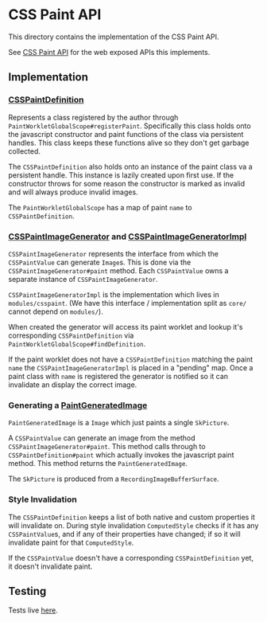 # CSS Paint API

This directory contains the implementation of the CSS Paint API.

See [CSS Paint API](https://drafts.css-houdini.org/css-paint-api/) for the web exposed APIs this
implements.

## Implementation

### [CSSPaintDefinition](CSSPaintDefinition.h)

Represents a class registered by the author through `PaintWorkletGlobalScope#registerPaint`.
Specifically this class holds onto the javascript constructor and paint functions of the class via
persistent handles. This class keeps these functions alive so they don't get garbage collected.

The `CSSPaintDefinition` also holds onto an instance of the paint class va a persistent handle. This
instance is lazily created upon first use. If the constructor throws for some reason the constructor
is marked as invalid and will always produce invalid images.

The `PaintWorkletGlobalScope` has a map of paint `name` to `CSSPaintDefinition`.

### [CSSPaintImageGenerator][generator] and [CSSPaintImageGeneratorImpl][generator-impl]

`CSSPaintImageGenerator` represents the interface from which the `CSSPaintValue` can generate
`Image`s. This is done via the `CSSPaintImageGenerator#paint` method. Each `CSSPaintValue` owns a
separate instance of `CSSPaintImageGenerator`.

`CSSPaintImageGeneratorImpl` is the implementation which lives in `modules/csspaint`. (We have this
interface / implementation split as `core/` cannot depend on `modules/`).

When created the generator will access its paint worklet and lookup it's corresponding
`CSSPaintDefinition` via `PaintWorkletGlobalScope#findDefinition`.

If the paint worklet does not have a `CSSPaintDefinition` matching the paint `name` the
`CSSPaintImageGeneratorImpl` is placed in a "pending" map. Once a paint class with `name` is
registered the generator is notified so it can invalidate an display the correct image.

[generator]: ../../core/css/CSSPaintImageGenerator.h
[generator-impl]: CSSPaintImageGeneratorImpl.h
[paint-value]: ../../core/css/CSSPaintValue.h

### Generating a [PaintGeneratedImage](../../platform/graphics/PaintGeneratedImage.h)

`PaintGeneratedImage` is a `Image` which just paints a single `SkPicture`.

A `CSSPaintValue` can generate an image from the method `CSSPaintImageGenerator#paint`. This method
calls through to `CSSPaintDefinition#paint` which actually invokes the javascript paint method.
This method returns the `PaintGeneratedImage`.

The `SkPicture` is produced from a `RecordingImageBufferSurface`.

### Style Invalidation

The `CSSPaintDefinition` keeps a list of both native and custom properties it will invalidate on.
During style invalidation `ComputedStyle` checks if it has any `CSSPaintValue`s, and if any of their
properties have changed; if so it will invalidate paint for that `ComputedStyle`.

If the `CSSPaintValue` doesn't have a corresponding `CSSPaintDefinition` yet, it doesn't invalidate
paint.

## Testing

Tests live [here](../../../LayoutTests/csspaint/).

